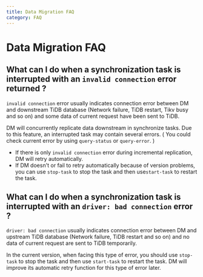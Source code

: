 ```yaml
---
title: Data Migration FAQ
category: FAQ
---
```


# Data Migration FAQ

## What can I do when a synchronization task is interrupted with an `invalid connection` error returned ?

`invalid connection` error usually indicates connection error between DM and downstream TiDB database (Network failure, TiDB restart, Tikv busy and so on) and some data of current request have been sent to TiDB.

DM will concurrently replicate data downstream in synchronize tasks. Due to this feature, an interrupted task may contain several errors. ( You could check current error by using `query-status` or `query-error`. )

- If there is only `invalid connection` error during incremental replication, DM will retry automatically.
- If DM doesn't or fail to retry automatically because of version problems, you can use `stop-task` to stop the task and then use`start-task` to restart the task.

## What can I do when a synchronization task is interrupted with an `driver: bad connection` error ?

`driver: bad connection` usually indicates connection error between DM and upstream TiDB database (Network failure, TiDB restart and so on) and no data of current request are sent to TiDB temporarily.

In the current version, when facing this type of error, you should use `stop-task` to stop the task and then use `start-task` to restart the task. DM will improve its automatic retry function for this type of error later.
